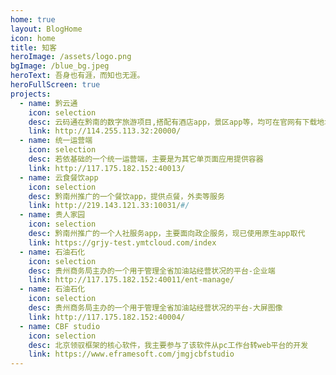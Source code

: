 ```yaml
---
home: true
layout: BlogHome
icon: home
title: 知客
heroImage: /assets/logo.png
bgImage: /blue_bg.jpeg
heroText: 吾身也有涯，而知也无涯。
heroFullScreen: true
projects:
  - name: 黔云通
    icon: selection
    desc: 云码通在黔南的数字旅游项目,搭配有酒店app，景区app等，均可在官网有下载地址。
    link: http://114.255.113.32:20000/
  - name: 统一运营端
    icon: selection
    desc: 若依基础的一个统一运营端，主要是为其它单页面应用提供容器
    link: http://117.175.182.152:40013/
  - name: 云食餐饮app
    icon: selection
    desc: 黔南州推广的一个餐饮app，提供点餐，外卖等服务
    link: http://219.143.121.33:10031/#/
  - name: 贵人家园
    icon: selection
    desc: 黔南州推广的一个人社服务app，主要面向政企服务，现已使用原生app取代
    link: https://grjy-test.ymtcloud.com/index
  - name: 石油石化
    icon: selection
    desc: 贵州商务局主办的一个用于管理全省加油站经营状况的平台-企业端
    link: http://117.175.182.152:40011/ent-manage/
  - name: 石油石化
    icon: selection
    desc: 贵州商务局主办的一个用于管理全省加油站经营状况的平台-大屏图像
    link: http://117.175.182.152:40004/
  - name: CBF studio
    icon: selection
    desc: 北京领驭框架的核心软件，我主要参与了该软件从pc工作台转web平台的开发
    link: https://www.eframesoft.com/jmgjcbfstudio
---
```

